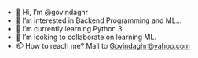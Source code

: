 - 👋 Hi, I’m @govindaghr
- 👀 I’m interested in Backend Programming and ML...
- 🌱 I’m currently learning Python 3.
- 💞️ I’m looking to collaborate on learning ML.
- 📫 How to reach me? Mail to Govindaghr@yahoo.com
